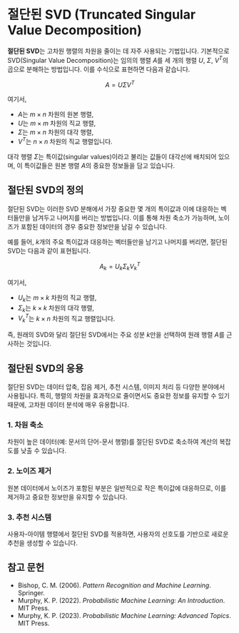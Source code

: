 # 절단된 SVD (Truncated Singular Value Decomposition)

**절단된 SVD**는 고차원 행렬의 차원을 줄이는 데 자주 사용되는 기법입니다. 기본적으로 SVD(Singular Value Decomposition)는 임의의 행렬 $A$를 세 개의 행렬 $U$, $\Sigma$, $V^T$의 곱으로 분해하는 방법입니다. 이를 수식으로 표현하면 다음과 같습니다.

$$
A = U \Sigma V^T
$$

여기서,
- $A$는 $m \times n$ 차원의 원본 행렬,
- $U$는 $m \times m$ 차원의 직교 행렬,
- $\Sigma$는 $m \times n$ 차원의 대각 행렬,
- $V^T$는 $n \times n$ 차원의 직교 행렬입니다.

대각 행렬 $\Sigma$는 특이값(singular values)이라고 불리는 값들이 대각선에 배치되어 있으며, 이 특이값들은 원본 행렬 $A$의 중요한 정보들을 담고 있습니다.

## 절단된 SVD의 정의

절단된 SVD는 이러한 SVD 분해에서 가장 중요한 몇 개의 특이값과 이에 대응하는 벡터들만을 남겨두고 나머지를 버리는 방법입니다. 이를 통해 차원 축소가 가능하며, 노이즈가 포함된 데이터의 경우 중요한 정보만을 남길 수 있습니다.

예를 들어, $k$개의 주요 특이값과 대응하는 벡터들만을 남기고 나머지를 버리면, 절단된 SVD는 다음과 같이 표현됩니다.

$$
A_k = U_k \Sigma_k V_k^T
$$

여기서,
- $U_k$는 $m \times k$ 차원의 직교 행렬,
- $\Sigma_k$는 $k \times k$ 차원의 대각 행렬,
- $V_k^T$는 $k \times n$ 차원의 직교 행렬입니다.

즉, 원래의 SVD와 달리 절단된 SVD에서는 주요 성분 $k$만을 선택하여 원래 행렬 $A$를 근사하는 것입니다.

## 절단된 SVD의 응용

절단된 SVD는 데이터 압축, 잡음 제거, 추천 시스템, 이미지 처리 등 다양한 분야에서 사용됩니다. 특히, 행렬의 차원을 효과적으로 줄이면서도 중요한 정보를 유지할 수 있기 때문에, 고차원 데이터 분석에 매우 유용합니다.

### 1. 차원 축소
차원이 높은 데이터(예: 문서의 단어-문서 행렬)를 절단된 SVD로 축소하여 계산의 복잡도를 낮출 수 있습니다.

### 2. 노이즈 제거
원본 데이터에서 노이즈가 포함된 부분은 일반적으로 작은 특이값에 대응하므로, 이를 제거하고 중요한 정보만을 유지할 수 있습니다.

### 3. 추천 시스템
사용자-아이템 행렬에서 절단된 SVD를 적용하면, 사용자의 선호도를 기반으로 새로운 추천을 생성할 수 있습니다.

## 참고 문헌

- Bishop, C. M. (2006). *Pattern Recognition and Machine Learning*. Springer.
- Murphy, K. P. (2022). *Probabilistic Machine Learning: An Introduction*. MIT Press.
- Murphy, K. P. (2023). *Probabilistic Machine Learning: Advanced Topics*. MIT Press.
